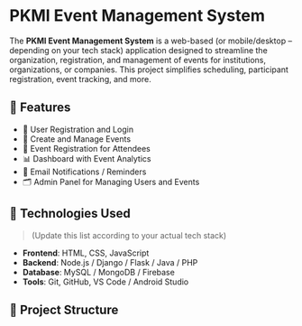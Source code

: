 # PKMI Event Management System

The **PKMI Event Management System** is a web-based (or mobile/desktop – depending on your tech stack) application designed to streamline the organization, registration, and management of events for institutions, organizations, or companies. This project simplifies scheduling, participant registration, event tracking, and more.

## 🌟 Features

- 🔐 User Registration and Login
- 📅 Create and Manage Events
- 📝 Event Registration for Attendees
- 📊 Dashboard with Event Analytics
- 📩 Email Notifications / Reminders
- 🗂 Admin Panel for Managing Users and Events

## 🚀 Technologies Used

> (Update this list according to your actual tech stack)

- **Frontend**: HTML, CSS, JavaScript 
- **Backend**: Node.js / Django / Flask / Java / PHP
- **Database**: MySQL / MongoDB / Firebase
- **Tools**: Git, GitHub, VS Code / Android Studio

## 📂 Project Structure

